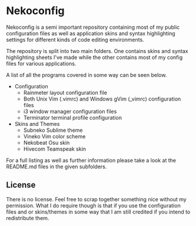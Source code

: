 # Nekoconfig #

Nekoconfig is a semi important repository containing most of my public configuration files as well as application skins and syntax highlighting settings for different kinds of code editing environments.

The repository is split into two main folders. One contains skins and syntax highlighting sheets I've made while the other contains most of my config files for various applications.

A list of all the programs covered in some way can be seen below.

- Configuration
	- Rainmeter layout configuration file
	- Both Unix Vim (.vimrc) and Windows gVim (_vimrc) configuration files
	- i3 window manager configuration files
	- Terminator terminal profile configuration
- Skins and Themes
	- Subneko Sublime theme
	- Vineko Vim color scheme
	- Nekobeat Osu skin
	- Hivecom Teamspeak skin

For a full listing as well as further information please take a look at the README.md files in the given subfolders.

## License ##

There is no license. Feel free to scrap together something nice without my permission. What I do require though is that if you use the configuration files and or skins/themes in some way that I am still credited if you intend to redistribute them.
